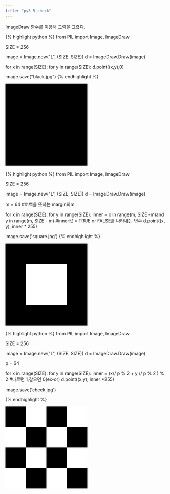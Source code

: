 ```yaml
---
title: "py3-5-check"
---
```

ImageDraw 함수를 이용해 그림을 그렸다.

{% highlight python %}
from PIL import Image, ImageDraw

SIZE = 256

image = Image.new("L", (SIZE, SIZE))
d = ImageDraw.Draw(image)

for x in range(SIZE):
    for y in range(SIZE):
        d.point((x,y),0)

image.save("black.jpg")
{% endhighlight %}

![py3-6-check](images/Color/black.jpg)

{% highlight python %}
from PIL import Image, ImageDraw

SIZE = 256

image = Image.new("L", (SIZE, SIZE))
d = ImageDraw.Draw(image)

m = 64    #여백을 뜻하는 margin의m

for x in range(SIZE):
    for y in range(SIZE):
        inner = x in range(m, SIZE -m)and y in range(m, SIZE - m)
        #inner값 = TRUE or FALSE를 나타내는 변수
        d.point((x, y), inner * 255)

image.save('square.jpg')
{% endhighlight %}

![py3-6-check](images/Color/square.jpg)

{% highlight python %}
from PIL import Image, ImageDraw

SIZE = 256

image = Image.new("L", (SIZE, SIZE))
d = ImageDraw.Draw(image)

p = 64

for x in range(SIZE):
    for y in range(SIZE):
        inner = (x// p % 2 + y // p % 2 ) % 2   #다르면 1,같으면 0(ex-or)
        d.point((x,y), inner *255)

image.save('check.jpg')

{% endhighlight %}

![py3-6-check](images/Color/check.jpg)